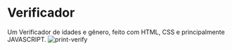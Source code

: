 # Verificador
Um Verificador de idades e gênero, feito com HTML, CSS e principalmente JAVASCRIPT.
![print-verify](https://user-images.githubusercontent.com/82414367/137904722-6322eb46-f383-48c5-ad68-f4a518c7b8ef.png)
